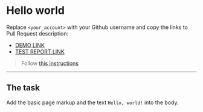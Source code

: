 # Hello world
Replace `<your_account>` with your Github username and copy the links to Pull Request description:
- [DEMO LINK](https://Bohdan33.github.io/layout_hello-world/)
- [TEST REPORT LINK](https://Bohdan33.github.io/layout_hello-world/report/html_report/)

> Follow [this instructions](https://mate-academy.github.io/layout_task-guideline/#how-to-solve-the-layout-tasks-on-github)
___

## The task
Add the basic page markup and the text `Hello, world!` into the body.
